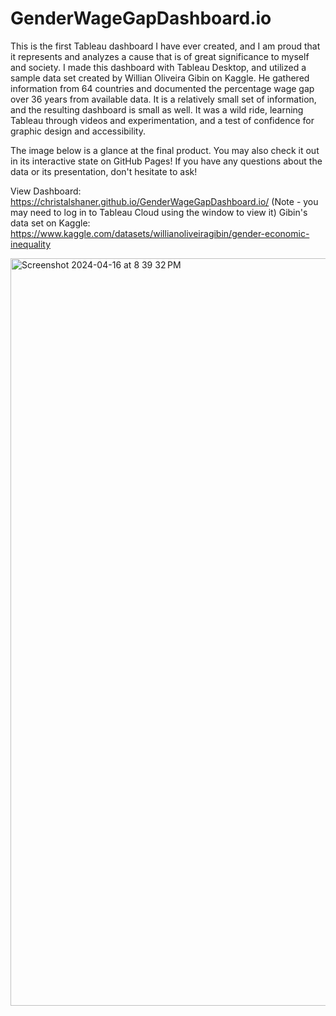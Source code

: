 # GenderWageGapDashboard.io

This is the first Tableau dashboard I have ever created, and I am proud that it represents and analyzes a cause that is of great significance to myself and society. 
I made this dashboard with Tableau Desktop, and utilized a sample data set created by Willian Oliveira Gibin on Kaggle. He gathered information from 64 countries and documented the percentage wage gap over 36 years from available data. It is a relatively small set of information, and the resulting dashboard is small as well. It was a wild ride, learning Tableau through videos and experimentation, and a test of confidence for graphic design and accessibility.

The image below is a glance at the final product. You may also check it out in its interactive state on GitHub Pages! If you have any questions about the data or its presentation, don't hesitate to ask! 

View Dashboard: https://christalshaner.github.io/GenderWageGapDashboard.io/ (Note - you may need to log in to Tableau Cloud using the window to view it)
Gibin's data set on Kaggle: https://www.kaggle.com/datasets/willianoliveiragibin/gender-economic-inequality

<img width="1196" alt="Screenshot 2024-04-16 at 8 39 32 PM" src="https://github.com/ChristalShaner/GenderWageGapDashboard.io/assets/162538558/e673d9e2-1061-4eca-8b2d-064108ffdb74">
